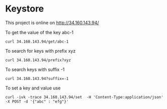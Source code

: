 # Keystore

This project is online on http://34.160.143.94/

To get the value of the key abc-1

`curl 34.160.143.94/get/abc-1`

To search for keys with prefix xyz

`curl 34.160.143.94/prefix?xyz`


To search keys with suffix -1


`curl 34.160.143.94?suffix=-1`


To set a key and value use

`curl -ivk -trace 34.160.143.94/set  -H 'Content-Type:application/json' -X POST -d '{"abc" : "efg"}'`


